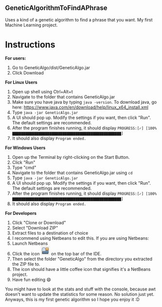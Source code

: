 ## GeneticAlgorithmToFindAPhrase
Uses a kind of a genetic algorithm to find a phrase that you want. My first Machine Learning project.

# Instructions
**For users:**
1. Go to GeneticAlgo/dist/GeneticAlgo.jar
2. Click Download

**For Linux Users**
1. Open up shell using Ctrl+Alt+t
2. Navigate to the folder that contains GeneticAlgo.jar
3. Make sure you have java by typing `java -version`. To download java, go here: https://www.java.com/en/download/help/linux_x64_install.xml
4. Type `java -jar GeneticAlgo.jar`
5. A UI should pop up. Modify the settings if you want, then click "Run". The default settings are recommended.
6. After the program finishes running, it should display 
`PROGRESS:[✓] [100% ▇▇▇▇▇▇▇▇▇▇▇▇▇▇▇▇▇▇▇▇▇▇▇▇▇▇▇▇▇▇▇▇▇▇▇▇▇▇▇▇▇▇▇▇▇▇▇▇▇▇]`
7. It should also display `Program ended.`

**For Windows Users**
1. Open up the Terminal by right-clicking on the Start Button.
2. Click "Run"
3. Type "cmd"
4. Navigate to the folder that contains GeneticAlgo.jar using `cd`
5. Type `java -jar GeneticAlgo.jar`
6. A UI should pop up. Modify the settings if you want, then click "Run". The default settings are recommended.
7. After the program finishes running, it should display 
`PROGRESS:[✓] [100% ▇▇▇▇▇▇▇▇▇▇▇▇▇▇▇▇▇▇▇▇▇▇▇▇▇▇▇▇▇▇▇▇▇▇▇▇▇▇▇▇▇▇▇▇▇▇▇▇▇▇]`
8. It should also display `Program ended.`

**For Developers**
1. Click "Clone or Download"
2. Select "Download ZIP"
3. Extract files to a destination of choice
4. I recommend using Netbeans to edit this. If you are using Netbeans:
5. Launch Netbeans
6. Click the icon ![Open Project Icon](NetBeansOpenProjectIcon.png) on the top bar of the IDE.
7. Then select the folder "GeneticAlgo" from the directory you extracted the ZIP file to.
8. The icon should have a little coffee icon that signifies it's a NetBeans project.
9. Have fun editing :smile:
  

You might have to look at the stats and stuff with the console, because awt doesn't want to update the statistics for some reason. No solution just yet. Anyways, this is my first genetic algorithm so I hope you enjoy it :D
